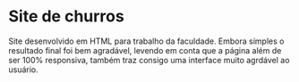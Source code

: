 # Site de churros
Site desenvolvido em HTML para trabalho da faculdade. Embora símples o resultado final foi bem agradável, levendo em conta que a página
além de ser 100% responsiva, também traz consigo uma interface muito agrdável ao usuário.
